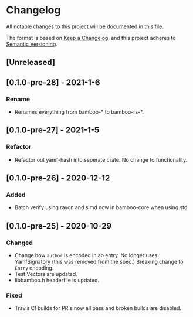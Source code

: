 # Changelog
All notable changes to this project will be documented in this file.

The format is based on [Keep a Changelog](https://keepachangelog.com/en/1.0.0/),
and this project adheres to [Semantic Versioning](https://semver.org/spec/v2.0.0.html).

## [Unreleased]

## [0.1.0-pre-28] - 2021-1-6
### Rename
- Renames everything from bamboo-\*  to bamboo-rs-\*. 

## [0.1.0-pre-27] - 2021-1-5
### Refactor
- Refactor out yamf-hash into seperate crate. No change to functionality. 

## [0.1.0-pre-26] - 2020-12-12
### Added
- Batch verify using rayon and simd now in bamboo-core when using std

## [0.1.0-pre-25] - 2020-10-29
### Changed
- Change how `author` is encoded in an entry. No longer uses YamfSignatory (this was removed from the spec.) Breaking change to `Entry` encoding.
- Test Vectors are updated.
- libbamboo.h headerfile is updated.

### Fixed
- Travis CI builds for PR's now all pass and broken builds are disabled.
